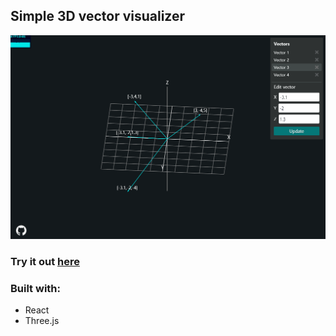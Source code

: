 ## Simple 3D vector visualizer

![example](src/assets/iamges/../images/three-vv.gif)

### Try it out [here](https://leemun1.github.io/three-vv)

### Built with:

- React
- Three.js
